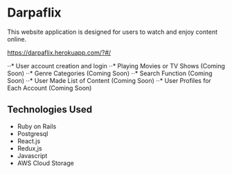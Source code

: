 # Darpaflix

This website application is designed for users to watch and enjoy content online.

https://darpaflix.herokuapp.com/?#/

⋅⋅* User account creation and login 
⋅⋅* Playing Movies or TV Shows (Coming Soon)
⋅⋅* Genre Categories (Coming Soon)
⋅⋅* Search Function (Coming Soon)
⋅⋅* User Made List of Content (Coming Soon)
⋅⋅* User Profiles for Each Account (Coming Soon)

## Technologies Used

* Ruby on Rails
* Postgresql
* React.js
* Redux,js
* Javascript
* AWS Cloud Storage

